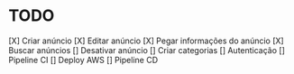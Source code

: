 # TODO
[X] Criar anúncio
[X] Editar anúncio
[X] Pegar informações do anúncio
[X] Buscar anúncios
[] Desativar anúncio
[] Criar categorias
[] Autenticação
[] Pipeline CI
[] Deploy AWS
[] Pipeline CD
